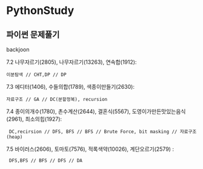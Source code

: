 # PythonStudy
파이썬 문제풀기
----------------
backjoon

7.2 나무자르기(2805), 나무자르기(13263), 연속합(1912):

    이분탐색 // CHT,DP // DP

7.3 에디터(1406), 수들의합(1789), 색종이만들기(2630):

    자료구조 // GA // DC(분할정복), recursion
 
7.4  종이의개수(1780), 촌수계산(2644), 결혼식(5567), 도영이가만든맛있는음식(2961), 최소의힙(1927):

     DC,recirsion // DFS, BFS // BFS // Brute Force, bit masking // 자료구조(heap)

7.5 바이러스(2606), 토마토(7576), 적록색약(10026), 계단오르기(2579) :

     DFS,BFS // BFS // DFS // DA
